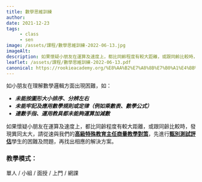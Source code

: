 ```yaml
---
title: 數學思維訓練
author:
date: 2021-12-23
tags: 
     - class
     - sen
image: /assets/課程/數學思維訓練-2022-06-13.jpg
imageAlt:
description: 如果懷疑小朋友在運算及速度上，都比同齡程度有較大距離，或跟同齡比較時，參加此課程有助解決小朋友對理解數學邏輯方面出現的問題、例如形大小排序、分辨左右等；未能牢記及應用數學規則或定律；連數手指、運用教具都未能夠運算加減數等。
leaflet: /assets/課程/數學思維訓練-2022-06-13.pdf
canonical: https://rookieacademy.org/%E8%AA%B2%E7%A8%8B%E7%B0%A1%E4%BB%8B/%E6%95%B8%E5%AD%B8%E6%80%9D%E7%B6%AD%E8%A8%93%E7%B7%B4/
---
```

如小朋友在理解數學邏輯方面出現困難，如：

- ***未能按圖形大小排序、分辨左右***
- ***未能牢記及應用數學規則或定律（例如乘數表、數學公式）***
- ***連數手指、運用教具都未能夠運算加減數***

如果懷疑小朋友在運算及速度上，都比同齡程度有較大距離，或跟同齡比較時，發現異同太大，請從速與我們的[**高級特殊教育主任商量教學對策**](/留言給我們/)，先進行[**甄別測試評估**](/課程簡介/甄別測試服務/)學生的困難及問題，再找出相應的解決方案。

### 教學模式：

單人 / 小組 / 面授 / 上門 / 網課 